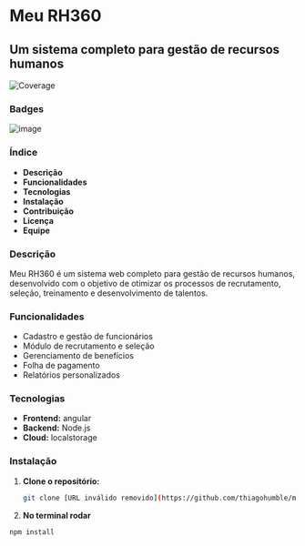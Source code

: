 # Meu RH360 
## Um sistema completo para gestão de recursos humanos

![Coverage](https://img.shields.io/badge/coverage-70%25-brightgreen)

### Badges
![image](https://github.com/user-attachments/assets/8fb16a26-7e1f-4e11-994d-99e5527c73a9)



### Índice
* **Descrição**
* **Funcionalidades**
* **Tecnologias**
* **Instalação**
* **Contribuição**
* **Licença**
* **Equipe**

### Descrição
Meu RH360 é um sistema web completo para gestão de recursos humanos, desenvolvido com o objetivo de otimizar os processos de recrutamento, seleção, treinamento e desenvolvimento de talentos.

### Funcionalidades
* Cadastro e gestão de funcionários
* Módulo de recrutamento e seleção
* Gerenciamento de benefícios
* Folha de pagamento
* Relatórios personalizados

### Tecnologias
* **Frontend:** angular
* **Backend:** Node.js
* **Cloud:** localstorage

### Instalação
1. **Clone o repositório:**
   ```bash
   git clone [URL inválido removido](https://github.com/thiagohumble/meuth360.git)]

2. **No terminal rodar** 
  ```bash
  npm install
